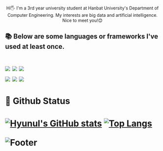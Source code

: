 <div align=center>
  Hi🖐 I'm a 3rd year university student at Hanbat University's Department of Computer Engineering. My interests are big data and artificial intelligence. Nice to meet you!😊
  <br>
</div>

<div align=left>
  <h2> 📚 Below are some languages or frameworks I've used at least once. <h1>
  <img src="https://img.shields.io/badge/Python-3776AB?style=for-the-badge&logo=Python&logoColor=white">
  <img src="https://img.shields.io/badge/TensorFlow-FF6F00?style=for-the-badge&logo=TensorFlow&logoColor=white">
  <img src="https://img.shields.io/badge/scikit-learn-F7931E?style=for-the-badge&logo=scikit-learn&logoColor=white">
  <br>
  
  <img src="https://img.shields.io/badge/MySQL-4479A1?style=for-the-badge&logo=MySQL&logoColor=white">
  <img src="https://img.shields.io/badge/django-092E20?style=for-the-badge&logo=django&logoColor=white">
  <img src="https://img.shields.io/badge/Jupyter-F37626?style=for-the-badge&logo=Jupyter&logoColor=white">
</div>


    
<h1> 🌱 Github Status <h1>

[![Hyunul's GitHub stats](https://github-readme-stats.vercel.app/api?username=Hyunul)](https://github.com/Hyunul/github-readme-stats) [![Top Langs](https://github-readme-stats.vercel.app/api/top-langs/?username=Hyunul&layout=compact)](https://github.com/Hyunul/github-readme-stats)



![Footer](https://capsule-render.vercel.app/api?type=waving&color=auto&height=200&section=footer)
